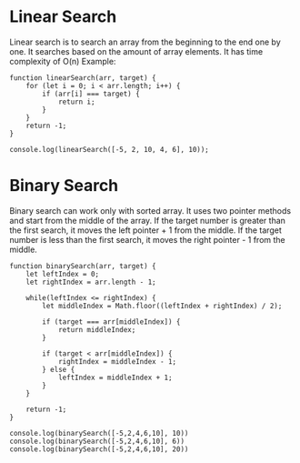 # Linear Search

Linear search is to search an array from the beginning to the end one by one. It searches based on the amount of array elements. It has time complexity of O(n)
Example: 
```
function linearSearch(arr, target) {
    for (let i = 0; i < arr.length; i++) {
        if (arr[i] === target) {
            return i; 
        }
    }
    return -1; 
}

console.log(linearSearch([-5, 2, 10, 4, 6], 10)); 
```

# Binary Search 

Binary search can work only with sorted array. It uses two pointer methods and start from the middle of the array. If the target number is greater than
the first search, it moves the left pointer + 1 from the middle. If the target number is less than the first search, it moves the right pointer - 1 
from the middle. 
```
function binarySearch(arr, target) {
    let leftIndex = 0;
    let rightIndex = arr.length - 1; 

    while(leftIndex <= rightIndex) {
        let middleIndex = Math.floor((leftIndex + rightIndex) / 2); 

        if (target === arr[middleIndex]) {
            return middleIndex; 
        } 

        if (target < arr[middleIndex]) {
            rightIndex = middleIndex - 1; 
        } else {
            leftIndex = middleIndex + 1; 
        }
    }

    return -1; 
}

console.log(binarySearch([-5,2,4,6,10], 10))
console.log(binarySearch([-5,2,4,6,10], 6))
console.log(binarySearch([-5,2,4,6,10], 20))
```
